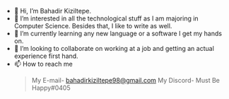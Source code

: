 - 👋 Hi, I’m Bahadir Kiziltepe.
- 👀 I’m interested in all the technological stuff as I am majoring in Computer Science. Besides that, I like to write as well.
- 🌱 I’m currently learning any new language or a software I get my hands on.
- 💞️ I’m looking to collaborate on working at a job and getting an actual experience first hand.
- 📫 How to reach me
  > My E-mail- bahadirkiziltepe98@gmail.com
  > My Discord- Must Be Happy#0405

<!---
BahadirKiziltepe/BahadirKiziltepe is a ✨ special ✨ repository because its `README.md` (this file) appears on your GitHub profile.
You can click the Preview link to take a look at your changes.
--->
